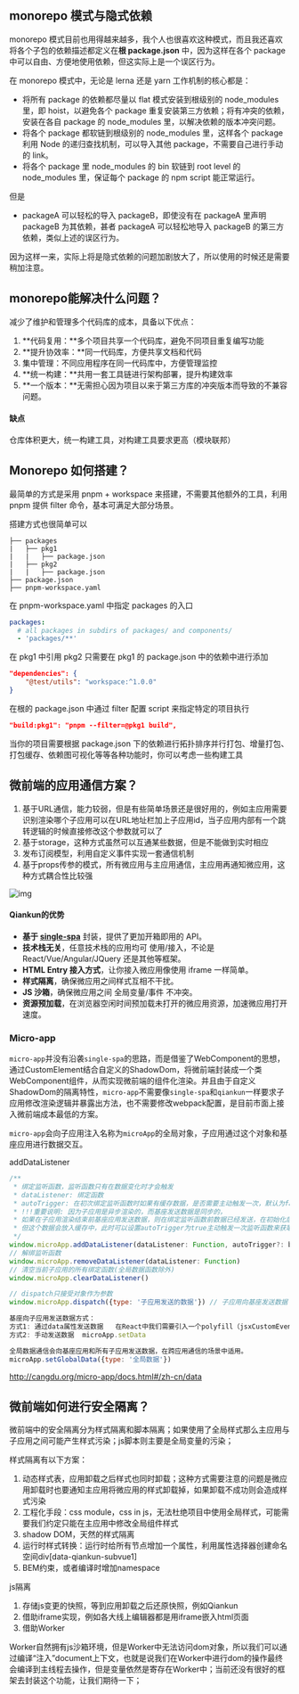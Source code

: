 ## monorepo 模式与隐式依赖

monorepo 模式目前也用得越来越多，我个人也很喜欢这种模式，而且我还喜欢将各个子包的依赖描述都定义在**根 package.json** 中，因为这样在各个 package 中可以自由、方便地使用依赖，但这实际上是一个误区行为。

在 monorepo 模式中，无论是 lerna 还是 yarn 工作机制的核心都是：

- 将所有 package 的依赖都尽量以 flat 模式安装到根级别的 node_modules 里，即 hoist，以避免各个 package 重复安装第三方依赖；将有冲突的依赖，安装在各自 package 的 node_modules 里，以解决依赖的版本冲突问题。
- 将各个 package 都软链到根级别的 node_modules 里，这样各个 package 利用 Node 的递归查找机制，可以导入其他 package，不需要自己进行手动的 link。
- 将各个 package 里 node_modules 的 bin 软链到 root level 的 node_modules 里，保证每个 package 的 npm script 能正常运行。

但是

- packageA 可以轻松的导入 packageB，即使没有在 packageA 里声明 packageB 为其依赖，甚者 packageA 可以轻松地导入 packageB 的第三方依赖，类似上述的误区行为。

因为这样一来，实际上将是隐式依赖的问题加剧放大了，所以使用的时候还是需要稍加注意。



## monorepo能解决什么问题？

 减少了维护和管理多个代码库的成本，具备以下优点：

1. **代码复用：**多个项目共享一个代码库，避免不同项目重复编写功能
2. **提升协效率：**同一代码库，方便共享文档和代码
3. 集中管理：不同应用程序在同一代码库中，方便管理监控
4. **统一构建：**共用一套工具链进行架构部署，提升构建效率
5. **一个版本：**无需担心因为项目以来于第三方库的冲突版本而导致的不兼容问题。



#### 缺点

仓库体积更大，统一构建工具，对构建工具要求更高（模块联邦）



## Monorepo 如何搭建？

最简单的方式是采用 pnpm + workspace 来搭建，不需要其他额外的工具，利用 pnpm 提供 filter 命令，基本可满足大部分场景。

搭建方式也很简单可以

```
├── packages
|   ├── pkg1
|   |   ├── package.json
|   ├── pkg2
|   |   ├── package.json
├── package.json
├── pnpm-workspace.yaml
```

在 pnpm-workspace.yaml 中指定 packages 的入口

```yaml
packages:
  # all packages in subdirs of packages/ and components/
  - 'packages/**'
```

在 pkg1 中引用 pkg2 只需要在 pkg1 的 package.json 中的依赖中进行添加

```json
"dependencies": { 
    "@test/utils": "workspace:^1.0.0"
}
```

在根的 package.json 中通过 filter 配置 script 来指定特定的项目执行

```json
"build:pkg1": "pnpm --filter=@pkg1 build",
```

当你的项目需要根据 package.json 下的依赖进行拓扑排序并行打包、增量打包、打包缓存、依赖图可视化等等各种功能时，你可以考虑一些构建工具



## 微前端的应用通信方案？

1. 基于URL通信，能力较弱，但是有些简单场景还是很好用的，例如主应用需要识别渲染哪个子应用可以在URL地址栏加上子应用id，当子应用内部有一个跳转逻辑的时候直接修改这个参数就可以了
2. 基于storage，这种方式虽然可以互通某些数据，但是不能做到实时相应
3. 发布订阅模型，利用自定义事件实现一套通信机制
4. 基于props传参的模式，所有微应用与主应用通信，主应用再通知微应用，这种方式耦合性比较强

![img](https://pic4.zhimg.com/80/v2-54f479648cb64932eb0d5d449cec714f_1440w.webp)

#### Qiankun的优势

- **基于 [single-spa](https://link.juejin.cn?target=https%3A%2F%2Fgithub.com%2FCanopyTax%2Fsingle-spa)** 封装，提供了更加开箱即用的 API。
- **技术栈无关**，任意技术栈的应用均可 使用/接入，不论是 React/Vue/Angular/JQuery 还是其他等框架。
- **HTML Entry 接入方式**，让你接入微应用像使用 iframe 一样简单。
- **样式隔离**，确保微应用之间样式互相不干扰。
- **JS 沙箱**，确保微应用之间 全局变量/事件 不冲突。
- **资源预加载**，在浏览器空闲时间预加载未打开的微应用资源，加速微应用打开速度。

### Micro-app

`micro-app`并没有沿袭`single-spa`的思路，而是借鉴了WebComponent的思想，通过CustomElement结合自定义的ShadowDom，将微前端封装成一个类WebComponent组件，从而实现微前端的组件化渲染。并且由于自定义ShadowDom的隔离特性，`micro-app`不需要像`single-spa`和`qiankun`一样要求子应用修改渲染逻辑并暴露出方法，也不需要修改webpack配置，是目前市面上接入微前端成本最低的方案。



`micro-app`会向子应用注入名称为`microApp`的全局对象，子应用通过这个对象和基座应用进行数据交互。

addDataListener

```js
/**
 * 绑定监听函数，监听函数只有在数据变化时才会触发
 * dataListener: 绑定函数
 * autoTrigger: 在初次绑定监听函数时如果有缓存数据，是否需要主动触发一次，默认为false
 * !!!重要说明: 因为子应用是异步渲染的，而基座发送数据是同步的，
 * 如果在子应用渲染结束前基座应用发送数据，则在绑定监听函数前数据已经发送，在初始化后不会触发绑定函数，
 * 但这个数据会放入缓存中，此时可以设置autoTrigger为true主动触发一次监听函数来获取数据。
 */
window.microApp.addDataListener(dataListener: Function, autoTrigger?: boolean)
// 解绑监听函数
window.microApp.removeDataListener(dataListener: Function)
// 清空当前子应用的所有绑定函数(全局数据函数除外)
window.microApp.clearDataListener()

// dispatch只接受对象作为参数
window.microApp.dispatch({type: '子应用发送的数据'}) // 子应用向基座发送数据

基座向子应用发送数据方式：
方式1: 通过data属性发送数据   在React中我们需要引入一个polyfill（jsxCustomEvent）
方式2: 手动发送数据  microApp.setData

全局数据通信会向基座应用和所有子应用发送数据，在跨应用通信的场景中适用。
microApp.setGlobalData({type: '全局数据'})
```



http://cangdu.org/micro-app/docs.html#/zh-cn/data



## 微前端如何进行安全隔离？

微前端中的安全隔离分为样式隔离和脚本隔离；如果使用了全局样式那么主应用与子应用之间可能产生样式污染；js脚本则主要是全局变量的污染；

样式隔离有以下方案：

1. 动态样式表，应用卸载之后样式也同时卸载；这种方式需要注意的问题是微应用卸载时也要通知主应用将微应用的样式卸载掉，如果卸载不成功则会造成样式污染
2. 工程化手段：css module，css in js，无法杜绝项目中使用全局样式，可能需要我们约定只能在主应用中修改全局组件样式
3. shadow DOM，天然的样式隔离
4. 运行时样式转换：运行时给所有节点增加一个属性，利用属性选择器创建命名空间div[data-qiankun-subvue1]
5. BEM约束，或者编译时增加namespace



js隔离

1. 存储js变更的快照，等到应用卸载之后还原快照，例如Qiankun
2. 借助iframe实现，例如各大线上编辑器都是用iframe嵌入html页面
3. 借助Worker

Worker自然拥有js沙箱环境，但是Worker中无法访问dom对象，所以我们可以通过编译“注入”document上下文，也就是说我们在Worker中进行dom的操作最终会编译到主线程去操作，但是变量依然是寄存在Worker中；当前还没有很好的框架去封装这个功能，让我们期待一下；



